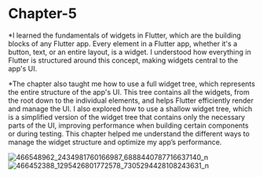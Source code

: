 # Chapter-5
*I learned the fundamentals of widgets in Flutter, which are the building blocks of any Flutter app. Every element in a Flutter app, whether it's a button, text, or an entire layout, is a widget. I understood how everything in Flutter is structured around this concept, making widgets central to the app's UI.

*The chapter also taught me how to use a full widget tree, which represents the entire structure of the app's UI. This tree contains all the widgets, from the root down to the individual elements, and helps Flutter efficiently render and manage the UI. I also explored how to use a shallow widget tree, which is a simplified version of the widget tree that contains only the necessary parts of the UI, improving performance when building certain components or during testing. This chapter helped me understand the different ways to manage the widget structure and optimize my app’s performance.

![466548962_2434981760166987_6888440787716637140_n](https://github.com/user-attachments/assets/a8071186-b0fd-4b6f-97cf-1863f1ce4eaa)
![466452388_1295426801772578_7305294428108243631_n](https://github.com/user-attachments/assets/23e820ef-42db-4652-a0bd-d11eef68ed05)
